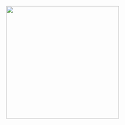 
<p align="center">
  <img src="https://44.media.tumblr.com/811c5945a83458d069128e6f587d32c0/dd689bee5ea28d22-e1/s250x400_f1/a16e200228a91e09246cb6dd8487fdc2c149ed2a.gif" width="300" title="">
  <p align="center">
</p>

